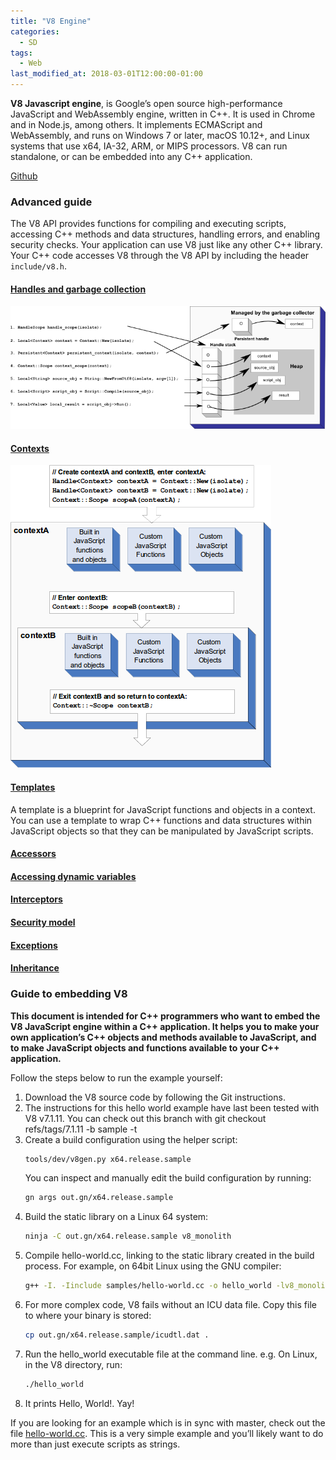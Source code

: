 ```yaml
---
title: "V8 Engine"
categories:
  - SD
tags:
  - Web
last_modified_at: 2018-03-01T12:00:00-01:00
---
```


**V8 Javascript engine**, is Google’s open source high-performance JavaScript and WebAssembly engine, written in C++. It is used in Chrome and in Node.js, among others. It implements ECMAScript and WebAssembly, and runs on Windows 7 or later, macOS 10.12+, and Linux systems that use x64, IA-32, ARM, or MIPS processors. V8 can run standalone, or can be embedded into any C++ application.

[Github](https://github.com/v8/v8)

### Advanced guide

The V8 API provides functions for compiling and executing scripts, accessing C++ methods and data structures, handling errors, and enabling security checks. Your application can use V8 just like any other C++ library. Your C++ code accesses V8 through the V8 API by including the header `include/v8.h`.

#### [Handles and garbage collection](https://v8.dev/docs/embed#handles-and-garbage-collection)

![](/assets/images/posts/2018-03-01-V8engine/V8-local-persist-handles-review.png)

#### [Contexts](https://v8.dev/docs/embed#contexts)

![](/assets/images/posts/2018-03-01-V8engine/V8-intro-contexts.png)

#### [Templates](https://v8.dev/docs/embed#templates)

A template is a blueprint for JavaScript functions and objects in a context. You can use a template to wrap C++ functions and data structures within JavaScript objects so that they can be manipulated by JavaScript scripts. 

#### [Accessors](https://v8.dev/docs/embed#accessors)

#### [Accessing dynamic variables](https://v8.dev/docs/embed#accessing-dynamic-variables)

#### [Interceptors](https://v8.dev/docs/embed#interceptors)

#### [Security model](https://v8.dev/docs/embed#security-model)

#### [Exceptions](https://v8.dev/docs/embed#exceptions)

#### [Inheritance](https://v8.dev/docs/embed#inheritance)

### Guide to embedding V8

__This document is intended for C++ programmers who want to embed the V8 JavaScript engine within a C++ application. It helps you to make your own application’s C++ objects and methods available to JavaScript, and to make JavaScript objects and functions available to your C++ application.__

Follow the steps below to run the example yourself:

1. Download the V8 source code by following the Git instructions.
2. The instructions for this hello world example have last been tested with V8 v7.1.11. You can check out this branch with git checkout refs/tags/7.1.11 -b sample -t
3. Create a build configuration using the helper script:
   ```bash
   tools/dev/v8gen.py x64.release.sample
   ```
   You can inspect and manually edit the build configuration by running:
   ```bash
   gn args out.gn/x64.release.sample
   ```
4. Build the static library on a Linux 64 system:
   ```bash
   ninja -C out.gn/x64.release.sample v8_monolith
   ```
5. Compile hello-world.cc, linking to the static library created in the build process. For example, on 64bit Linux using the GNU compiler:
   ```bash
   g++ -I. -Iinclude samples/hello-world.cc -o hello_world -lv8_monolith -Lout.gn/x64.release.sample/obj/ -pthread -std=c++0x -DV8_COMPRESS_POINTERS
   ```
6. For more complex code, V8 fails without an ICU data file. Copy this file to where your binary is stored:
   ```bash
   cp out.gn/x64.release.sample/icudtl.dat .
   ```
7. Run the hello_world executable file at the command line. e.g. On Linux, in the V8 directory, run:
   ```bash
   ./hello_world
   ```
8. It prints Hello, World!. Yay!

If you are looking for an example which is in sync with master, check out the file [hello-world.cc](https://chromium.googlesource.com/v8/v8/+/master/samples/hello-world.cc). This is a very simple example and you’ll likely want to do more than just execute scripts as strings.
